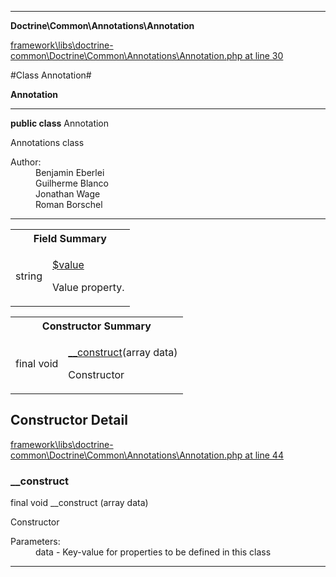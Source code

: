 

- - -

**Doctrine\Common\Annotations\Annotation**


<a href="https://github.com/JeyDotC/Hirudo/blob/master/framework/libs/doctrine-common/Doctrine/Common/Annotations/Annotation.php#L30" target='_blank'>framework\libs\doctrine-common\Doctrine\Common\Annotations\Annotation.php at line 30</a>

#Class Annotation#

**Annotation**




- - -

<p><strong>public  class</strong> <span>Annotation</span></p>

<div class="comment" id="overview_description"><p>Annotations class</p></div>

<dl>
<dt>Author:</dt>
<dd>Benjamin Eberlei <kontakt@beberlei.de></dd>
<dd>Guilherme Blanco <guilhermeblanco@hotmail.com></dd>
<dd>Jonathan Wage <jonwage@gmail.com></dd>
<dd>Roman Borschel <roman@code-factory.org></dd>
</dl>


<hr />



<table id="summary_field">
<tr><th colspan="2">Field Summary</th></tr>
<tr>
<td><span class='k'></span> <span class='nx'>string</span></td>
<td class="description"><p class="name" ><a href="#value"> $value</a>
                                </p><p class="description">Value property. </p></td>
</tr>
</table>

<table id="summary_constructor">
<tr><th colspan="2">Constructor Summary</th></tr>
<tr>
<td><span class='k'>final </span> <span class='nx'>void</span></td>
<td class="description"><p class="name"><a href="#__construct">__construct</a>(array data)</p><p class="description">Constructor</p></td>
</tr>
</table>

<h2 id="detail_method">Constructor Detail</h2>

<a href="https://github.com/JeyDotC/Hirudo/blob/master/framework/libs/doctrine-common/Doctrine/Common/Annotations/Annotation.php#L44" target='_blank'>framework\libs\doctrine-common\Doctrine\Common\Annotations\Annotation.php at line 44</a>

<h3 id="__construct">__construct</h3>
<span class='k'>final </span> <span class='nx'>void</span> <span class='nf'>__construct</span> (array data)

<div class="details">
<p>Constructor</p><dl>
<dt>Parameters:</dt>
<dd>data - Key-value for properties to be defined in this class</dd>
</dl>

</div>

- - -

